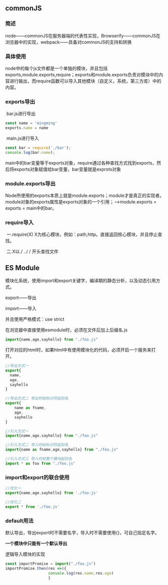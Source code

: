 ## commonJS

### 简述

​	node——commonJS在服务器端的代表性实现，Browserify——commonJS在浏览器中的实现，webpack——具备对commonJS的支持和转换

### 具体使用

​	node中的每个js文件都是一个单独的模块，并且包括exports,module.exports,require；exports和module.exports负责对模块中的内容进行输出，而require函数可以导入其他模块（自定义，系统，第三方库）中的内容。

### exports导出

​	bar.js进行导出

```javascript
const name = 'mingming'
exports.name = name
```

​	main.js进行导入

```javascript
const bar = require('./bar');
console.log(bar.name);
```

main中的bar变量等于exports对象，require通过各种查找方式找到exports，然后将exports对象赋值给bar变量，bar变量就是exprots对象

### module.exports导出

​	Node所使用的exports本质上就是module.exports；module才是真正的实现者。module对象的exports属性是exports对象的一个引用；—>module.exports = exports = main中的bar。

### require导入

​	一.require(X) X为核心模块，例如：path,http。直接返回核心模块，并且停止查找。

​	二.X以./ ../  / 开头查找文件

## ES Module

模块化系统，使用import和export关键字，编译期的静态分析，以及动态引用方式。

export——导出

import——导入

并且使用严格模式：use strict

在浏览器中直接使用esmodule时，必须在文件后加上后缀名.js

```javascript
import{name,age,sayhello} from "./foo.js"
```

打开对应的html时，如果html中有使用模块化的代码，必须开启一个服务来打开。

```javascript
//导出方式一
export{
  name,
  age,
  sayhello
}
```

```javascript
//导出方式二 导出时给标识符起别名
export{
	name as fname,
	age,
	sayhello
}
```

```javascript
//引入方式一
import{name,age,sayhello} from "./foo.js"
```

```javascript
//引入方式二 导入时给标识符起别名
import{name as fname,age,sayhello} from "./foo.js"
```

```javascript
//引入方式三 导入时给整个模块起别名
import * as foo from "./foo.js"
```

### import和export的联合使用

```javascript
//优化一
export{name,age,sayhello} from './foo.js'
```

```javascript
//优化二
export * from './foo.js'
```

### default用法

 默认导出，导出export时不需要名字，导入时不需要使用{}，可自己指定名字。

**一个模块中只能有一个默认导出**

逻辑导入模块的实现

```javascript
const importPromise = import("./foo.js")
importPromise.then(res =>){
                   console.log(res.name,res.age)
                   }
```

